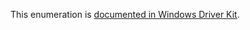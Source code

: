 This enumeration is [documented in Windows Driver Kit](https://learn.microsoft.com/en-us/windows-hardware/drivers/ddi/ntpoapi/ne-ntpoapi-po_internal_wake_source_type).
